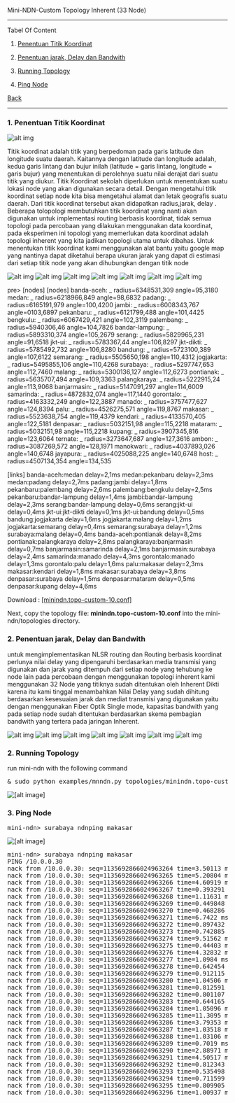 
Mini-NDN-Custom Topology Inherent (33 Node)
***
Tabel Of Content

1. [Penentuan Titik Koordinat](https://github.com/syaifulahdan/Mini-NDN-Work/blob/main/Assignment%203:NDN-CustomTopology/ndn-custom-topo-inherent.md#1-penentuan-titik-koordinat) 
2. [Penentuan jarak, Delay dan Bandwith](https://github.com/syaifulahdan/Mini-NDN-Work/blob/main/Assignment%203:NDN-CustomTopology/ndn-custom-topo-inherent.md#2-penentuan-jarak-delay-dan-bandwith) 

3. [Running Topology](https://github.com/syaifulahdan/Mini-NDN-Work/blob/main/Assignment%203:NDN-CustomTopology/ndn-custom-topo-5.md#2-running-topology)
4. [Ping Node](https://github.com/syaifulahdan/Mini-NDN-Work/blob/main/Assignment%203:NDN-CustomTopology/ndn-custom-topo-5.md#2-running-topology)

[Back](https://github.com/syaifulahdan/Mini-NDN-Work)

***

 
### <b>1. Penentuan Titik Koordinat</b>   

![alt img](https://github.com/syaifulahdan/Mini-NDN-Work/blob/main/Assignment%203:NDN-CustomTopology/CustomTopology-Image-Inherent/inherent-bb.jpg)

<p text-align=justify> Titik koordinat adalah titik yang berpedoman pada garis latitude dan longitude suatu daerah. Kaitannya dengan latitude dan longitude adalah, kedua garis lintang dan bujur inilah (latitude = garis lintang, longitude = garis bujur) yang menentukan di perolehnya suatu nilai derajat dari suatu titik yang diukur. Titik Koordinat sekolah diperlukan untuk menentukan suatu lokasi node yang akan digunakan secara detail. Dengan mengetahui titik koordinat setiap node kita bisa mengetahui alamat dan letak geografis suatu daerah. Dari titik koordinat tersebut akan didapatkan radius,jarak, delay . Beberapa tolopologi membutuhkan titik koordinat yang nanti akan digunakan untuk implementasi routing berbasis koordinat, tidak semua topologi pada percobaan yang dilakukan menggunakan data koordinat, pada eksperimen ini topologi yang memerlukan data koordinat adalah topologi inherent yang kita jadikan topologi utama untuk dibahas. Untuk menentukan titik koordinat kami menggunakan alat bantu yaitu google map yang nantinya dapat diketahui berapa ukuran jarak yang dapat di estimasi dari setiap titik node yang akan dihubungkan dengan titik node </p text-align=justify> 

![alt img](https://github.com/syaifulahdan/Mini-NDN-Work/blob/main/Assignment%203:NDN-CustomTopology/CustomTopology-Image-Inherent/koordinat-area-1.png)
![alt img](https://github.com/syaifulahdan/Mini-NDN-Work/blob/main/Assignment%203:NDN-CustomTopology/CustomTopology-Image-Inherent/koordinat-area-2.png)
![alt img](https://github.com/syaifulahdan/Mini-NDN-Work/blob/main/Assignment%203:NDN-CustomTopology/CustomTopology-Image-Inherent/koordinat-area-3.png)
![alt img](https://github.com/syaifulahdan/Mini-NDN-Work/blob/main/Assignment%203:NDN-CustomTopology/CustomTopology-Image-Inherent/koordinat-area-4.png)
![alt img](https://github.com/syaifulahdan/Mini-NDN-Work/blob/main/Assignment%203:NDN-CustomTopology/CustomTopology-Image-Inherent/koordinat-area-56.png)
![alt img](https://github.com/syaifulahdan/Mini-NDN-Work/blob/main/Assignment%203:NDN-CustomTopology/CustomTopology-Image-Inherent/koordinat-area-7.png)
![alt img](https://github.com/syaifulahdan/Mini-NDN-Work/blob/main/Assignment%203:NDN-CustomTopology/CustomTopology-Image-Inherent/koordinat-area-8.png)

pre>
[nodes]
[nodes]
banda-aceh: _ radius=6348531,309 angle=95,3180
medan: _ radius=6218966,849 angle=98,6832
padang: _ radius=6165191,979 angle=100,4200
jambi: _ radius=6008343,767 angle=0103,6897
pekanbaru: _ radius=6121799,488 angle=101,4425
bengkulu: _ radius=6067429,421 angle=102,3119
palembang: _ radius=5940306,46 angle=104,7826
bandar-lampung: _ radius=5893310,374 angle=105,2679
serang: _ radius=5829965,231 angle=91,6518
jkt-ui: _ radius=5783367,44 angle=106,8297
jkt-dikti: _ radius=5785492,732 angle=106,8280
bandung: _ radius=5723100,389 angle=107,6122
semarang: _ radius=5505650,198 angle=110,4312
jogjakarta: _ radius=5495855,106 angle=110,4268
surabaya: _ radius=5297747,653 angle=112,7460
malang: _ radius=5300136,127 angle=112,6273
pontianak: _ radius=5635707,494 angle=109,3363
palangkaraya: _ radius=5222915,24 angle=113,9068
banjarmasin: _ radius=5147091,297 angle=114,6009
samarinda: _ radius=4872832,074 angle=117,1440
gorontalo: _ radius=4163332,249 angle=122,3887
manado: _ radius=3757477,627 angle=124,8394
palu: _ radius=4526275,571 angle=119,8767
makasar: _ radius=5523638,754 angle=119,4379
kendari: _ radius=4133570,405 angle=122,5181
denpasar: _ radius=5032151,98 angle=115,2218
mataram: _ radius=5032151,98 angle=115,2218
kupang: _ radius=3907345,816 angle=123,6064
ternate: _ radius=3273647,687 angle=127,3616
ambon: _ radius=3087269,572 angle=128,1971
manokwari: _ radius=4037893,026 angle=140,6748
jayapura: _ radius=4025088,225 angle=140,6748
host: _ radius=4507134,354 angle=134,535


[links]
banda-aceh:medan delay=2,1ms
medan:pekanbaru delay=2,3ms
medan:padang delay=2,7ms
padang:jambi delay=1,8ms
pekanbaru:palembang delay=2,6ms
palembang:bengkulu delay=2,5ms
pekanbaru:bandar-lampung delay=1,4ms
jambi:bandar-lampung delay=2,3ms
serang:bandar-lampung delay=0,6ms
serang:jkt-ui delay=0,4ms
jkt-ui:jkt-dikti delay=0,1ms
jkt-ui:bandung delay=0,5ms
bandung:jogjakarta delay=1,6ms
jogjakarta:malang delay=1,2ms
jogjakarta:semarang delay=0,4ms
semarang:surabaya delay=1,2ms
surabaya:malang delay=0,4ms
banda-aceh:pontianak delay=8,2ms
pontianak:palangkaraya delay=2,8ms
palangkaraya:banjarmasin delay=0,7ms
banjarmasin:samarinda delay=2,1ms
banjarmasin:surabaya delay=2,4ms
samarinda:manado delay=4,3ms
gorontalo:manado delay=1,3ms
gorontalo:palu delay=1,6ms
palu:makasar delay=2,3ms
makasar:kendari delay=1,8ms
makasar:surabaya delay=3,8ms
denpasar:surabaya delay=1,5ms
denpasar:mataram delay=0,5ms
denpasar:kupang delay=4,6ms
</pre>

Download : [[minindn.topo-custom-10.conf]](https://github.com/syaifulahdan/Mini-NDN-Work/blob/main/Assignment%203:NDN-CustomTopology/minindn.topo-custom-10.conf)

Next, copy the topology file: **minindn.topo-custom-10.conf** into the mini-ndn/topologies directory.

### <b>2. Penentuan jarak, Delay dan Bandwith</b>   
<p text-align=justify>
untuk mengimplementasikan NLSR routing dan Routing berbasis koordinat perlunya nilai delay yang dipengaruhi berdasarkan media transmisi yang digunakan dan jarak yang ditempuh dari setiap node yang tehubung ke node lain pada percobaan dengan menggunakan topologi inherent kami menggunakan 32 Node yang titiknya sudah ditentukan oleh Inherent Dikti karena itu kami tinggal menambahkan Nilai Delay yang sudah dihitung berdasarkan kesesuaian jarak dan mediat transmisi yang digunakan yaitu dengan menggunakan Fiber Optik Single mode, kapasitas bandwith yang pada setiap node sudah ditentukan berdasarkan skema pembagian bandwith yang tertera pada jaringan Inherent. </p text-align=justify>


![alt img](https://github.com/syaifulahdan/Mini-NDN-Work/blob/main/Assignment%203:NDN-CustomTopology/CustomTopology-Image-Inherent/bandwith-area-1.png)
![alt img](https://github.com/syaifulahdan/Mini-NDN-Work/blob/main/Assignment%203:NDN-CustomTopology/CustomTopology-Image-Inherent/bandwith-area-1b.png)
![alt img](https://github.com/syaifulahdan/Mini-NDN-Work/blob/main/Assignment%203:NDN-CustomTopology/CustomTopology-Image-Inherent/bandwith-area-2.png)
![alt img](https://github.com/syaifulahdan/Mini-NDN-Work/blob/main/Assignment%203:NDN-CustomTopology/CustomTopology-Image-Inherent/bandwith-area-3.png)
![alt img](https://github.com/syaifulahdan/Mini-NDN-Work/blob/main/Assignment%203:NDN-CustomTopology/CustomTopology-Image-Inherent/bandwith-area-3b.png)
![alt img](https://github.com/syaifulahdan/Mini-NDN-Work/blob/main/Assignment%203:NDN-CustomTopology/CustomTopology-Image-Inherent/bandwith-area-45.png)
![alt img](https://github.com/syaifulahdan/Mini-NDN-Work/blob/main/Assignment%203:NDN-CustomTopology/CustomTopology-Image-Inherent/bandwith-area-6.png)






### <b>2. Running Topology</b>   

run mini-ndn with the following command

<pre>
& sudo python examples/mnndn.py topologies/minindn.topo-custom-10.conf
</pre>
![[alt image]](https://github.com/syaifulahdan/Mini-NDN-Work/blob/main/Assignment%203:NDN-CustomTopology/CustomTopology-Image-5-Nodes/running-ct5nodes.png)

### <b>3. Ping Node</b>   
<pre>
mini-ndn> surabaya ndnping makasar
</pre>
![[alt image]](https://github.com/syaifulahdan/Mini-NDN-Work/blob/main/Assignment%203:NDN-CustomTopology/CustomTopology-Image-5-Nodes/ct5nodes-ping-surabaya-makasar.png)

<pre>
mini-ndn> surabaya ndnping makasar
PING /10.0.0.30
nack from /10.0.0.30: seq=1135692866024963264 time=3.50113 ms reason=NoRoute
nack from /10.0.0.30: seq=1135692866024963265 time=5.20804 ms reason=NoRoute
nack from /10.0.0.30: seq=1135692866024963266 time=4.60919 ms reason=NoRoute
nack from /10.0.0.30: seq=1135692866024963267 time=0.393291 ms reason=NoRoute
nack from /10.0.0.30: seq=1135692866024963268 time=1.11631 ms reason=NoRoute
nack from /10.0.0.30: seq=1135692866024963269 time=0.449848 ms reason=NoRoute
nack from /10.0.0.30: seq=1135692866024963270 time=0.468286 ms reason=NoRoute
nack from /10.0.0.30: seq=1135692866024963271 time=6.7422 ms reason=NoRoute
nack from /10.0.0.30: seq=1135692866024963272 time=0.897432 ms reason=NoRoute
nack from /10.0.0.30: seq=1135692866024963273 time=0.742885 ms reason=NoRoute
nack from /10.0.0.30: seq=1135692866024963274 time=9.51562 ms reason=NoRoute
nack from /10.0.0.30: seq=1135692866024963275 time=0.44403 ms reason=NoRoute
nack from /10.0.0.30: seq=1135692866024963276 time=4.32832 ms reason=NoRoute
nack from /10.0.0.30: seq=1135692866024963277 time=1.0984 ms reason=NoRoute
nack from /10.0.0.30: seq=1135692866024963278 time=0.642454 ms reason=NoRoute
nack from /10.0.0.30: seq=1135692866024963279 time=0.912115 ms reason=NoRoute
nack from /10.0.0.30: seq=1135692866024963280 time=1.04506 ms reason=NoRoute
nack from /10.0.0.30: seq=1135692866024963281 time=0.812591 ms reason=NoRoute
nack from /10.0.0.30: seq=1135692866024963282 time=0.801107 ms reason=NoRoute
nack from /10.0.0.30: seq=1135692866024963283 time=0.644165 ms reason=NoRoute
nack from /10.0.0.30: seq=1135692866024963284 time=1.05096 ms reason=NoRoute
nack from /10.0.0.30: seq=1135692866024963285 time=11.3095 ms reason=NoRoute
nack from /10.0.0.30: seq=1135692866024963286 time=3.79353 ms reason=NoRoute
nack from /10.0.0.30: seq=1135692866024963287 time=1.03518 ms reason=NoRoute
nack from /10.0.0.30: seq=1135692866024963288 time=1.03106 ms reason=NoRoute
nack from /10.0.0.30: seq=1135692866024963289 time=0.7019 ms reason=NoRoute
nack from /10.0.0.30: seq=1135692866024963290 time=2.88971 ms reason=NoRoute
nack from /10.0.0.30: seq=1135692866024963291 time=4.50517 ms reason=NoRoute
nack from /10.0.0.30: seq=1135692866024963292 time=0.812343 ms reason=NoRoute
nack from /10.0.0.30: seq=1135692866024963293 time=0.535498 ms reason=NoRoute
nack from /10.0.0.30: seq=1135692866024963294 time=0.711599 ms reason=NoRoute
nack from /10.0.0.30: seq=1135692866024963295 time=0.809905 ms reason=NoRoute
nack from /10.0.0.30: seq=1135692866024963296 time=1.00937 ms reason=NoRoute
</pre>
